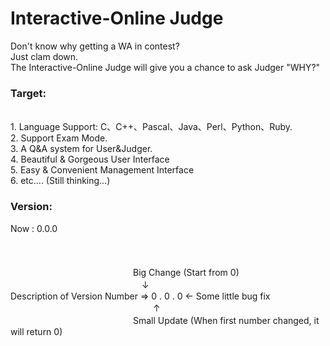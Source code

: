 <h1>Interactive-Online Judge</h1>

Don't know why getting a WA in contest?<br>
Just clam down.<br>
The Interactive-Online Judge will give you a chance to ask Judger "WHY?"


<h3>Target:</h3><br>
1. Language Support: C、C++、Pascal、Java、Perl、Python、Ruby.<br>
2. Support Exam Mode.<br>
3. A Q&A system for User&Judger.<br>
4. Beautiful & Gorgeous User Interface<br>
5. Easy & Convenient Management Interface<br>
6. etc.... (Still thinking...)<br>


<h3>Version: </h3>
Now : 0.0.0<br>
<br>
<br>
<br>
　　　　　　　　　　　　　　Big Change (Start from 0)<br>
　　　　　　　　　　　　　　　↓<br>
Description of Version Number =>   0 . 0 . 0  ← Some little bug fix<br>
　　　　　　　　　　　　　　　　 ↑<br>
　　　　　　　　　　　　　　Small Update (When first number changed, it will return 0)
